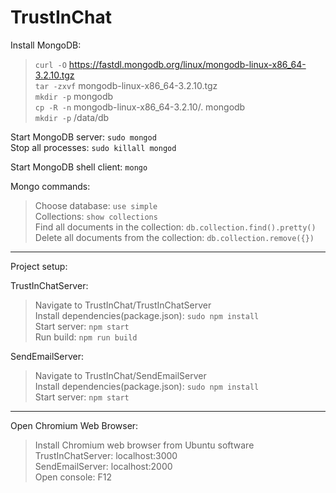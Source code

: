 # TrustInChat    
     
Install MongoDB:      
     
> `curl -O` https://fastdl.mongodb.org/linux/mongodb-linux-x86_64-3.2.10.tgz      
> `tar -zxvf` mongodb-linux-x86_64-3.2.10.tgz      
> `mkdir -p` mongodb     
> `cp -R -n` mongodb-linux-x86_64-3.2.10/. mongodb      
> `mkdir -p` /data/db     
    
Start MongoDB server: `sudo mongod`      
Stop all processes: `sudo killall mongod`      
     
Start MongoDB shell client: `mongo`     
     
Mongo commands:     
> Choose database: `use simple`    
> Collections: `show collections`      
> Find all documents in the collection: `db.collection.find().pretty()`     
> Delete all documents from the collection: `db.collection.remove({})`         
     
----------------     
     
Project setup:     
     
TrustInChatServer:     
> Navigate to TrustInChat/TrustInChatServer     
> Install dependencies(package.json): `sudo npm install`     
> Start server: `npm start`     
> Run build: `npm run build`    
     
SendEmailServer:     
> Navigate to TrustInChat/SendEmailServer     
> Install dependencies(package.json): `sudo npm install`     
> Start server: `npm start`    
     
----------------     
      
Open Chromium Web Browser:     
> Install Chromium web browser from Ubuntu software     
> TrustInChatServer: localhost:3000    
> SendEmailServer: localhost:2000    
> Open console: F12      
     
     
    
    


